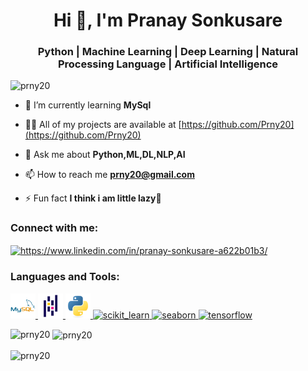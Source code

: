 <h1 align="center">Hi 👋, I'm Pranay Sonkusare</h1>
<h3 align="center">Python | Machine Learning | Deep Learning | Natural Processing Language | Artificial Intelligence</h3>

<p align="left"> <img src="https://komarev.com/ghpvc/?username=prny20&label=Profile%20views&color=0e75b6&style=flat" alt="prny20" /> </p>

- 🌱 I’m currently learning **MySql**

- 👨‍💻 All of my projects are available at [https://github.com/Prny20](https://github.com/Prny20)

- 💬 Ask me about **Python,ML,DL,NLP,AI**

- 📫 How to reach me **prny20@gmail.com**

- ⚡ Fun fact **I think i am little lazy🥱**

<h3 align="left">Connect with me:</h3>
<p align="left">
<a href="https://linkedin.com/in/https://www.linkedin.com/in/pranay-sonkusare-a622b01b3/" target="blank"><img align="center" src="https://raw.githubusercontent.com/rahuldkjain/github-profile-readme-generator/master/src/images/icons/Social/linked-in-alt.svg" alt="https://www.linkedin.com/in/pranay-sonkusare-a622b01b3/" height="30" width="40" /></a>
</p>

<h3 align="left">Languages and Tools:</h3>
<p align="left"> <a href="https://www.mysql.com/" target="_blank" rel="noreferrer"> <img src="https://raw.githubusercontent.com/devicons/devicon/master/icons/mysql/mysql-original-wordmark.svg" alt="mysql" width="40" height="40"/> </a> <a href="https://pandas.pydata.org/" target="_blank" rel="noreferrer"> <img src="https://raw.githubusercontent.com/devicons/devicon/2ae2a900d2f041da66e950e4d48052658d850630/icons/pandas/pandas-original.svg" alt="pandas" width="40" height="40"/> </a> <a href="https://www.python.org" target="_blank" rel="noreferrer"> <img src="https://raw.githubusercontent.com/devicons/devicon/master/icons/python/python-original.svg" alt="python" width="40" height="40"/> </a> <a href="https://scikit-learn.org/" target="_blank" rel="noreferrer"> <img src="https://upload.wikimedia.org/wikipedia/commons/0/05/Scikit_learn_logo_small.svg" alt="scikit_learn" width="40" height="40"/> </a> <a href="https://seaborn.pydata.org/" target="_blank" rel="noreferrer"> <img src="https://seaborn.pydata.org/_images/logo-mark-lightbg.svg" alt="seaborn" width="40" height="40"/> </a> <a href="https://www.tensorflow.org" target="_blank" rel="noreferrer"> <img src="https://www.vectorlogo.zone/logos/tensorflow/tensorflow-icon.svg" alt="tensorflow" width="40" height="40"/> </a> </p>

<p><img align="left" src="https://github-readme-stats.vercel.app/api/top-langs?username=prny20&show_icons=true&locale=en&layout=compact" alt="prny20" /></p>

<p>&nbsp;<img align="center" src="https://github-readme-stats.vercel.app/api?username=prny20&show_icons=true&locale=en" alt="prny20" /></p>

<p><img align="center" src="https://github-readme-streak-stats.herokuapp.com/?user=prny20&" alt="prny20" /></p>

